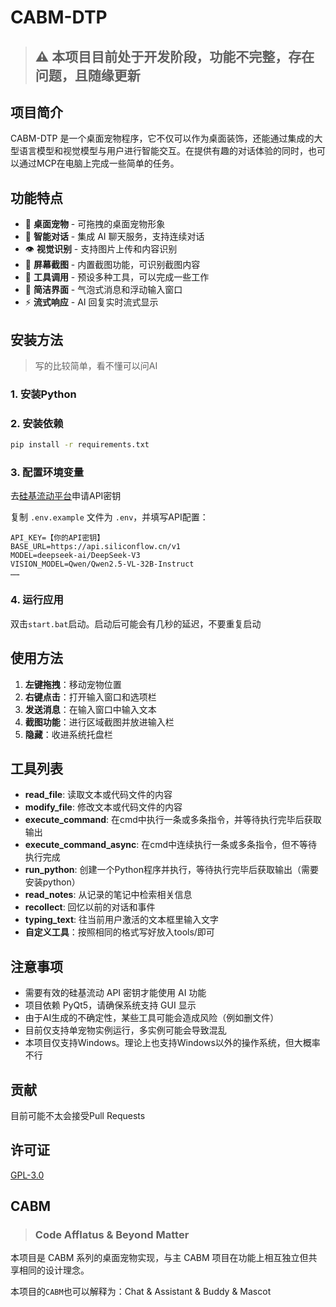 # CABM-DTP

> ## ⚠️ 本项目目前处于**开发阶段**，功能不完整，存在问题，且随缘更新

## 项目简介

CABM-DTP 是一个桌面宠物程序，它不仅可以作为桌面装饰，还能通过集成的大型语言模型和视觉模型与用户进行智能交互。在提供有趣的对话体验的同时，也可以通过MCP在电脑上完成一些简单的任务。

## 功能特点

- 🐾 **桌面宠物** - 可拖拽的桌面宠物形象
- 💬 **智能对话** - 集成 AI 聊天服务，支持连续对话
- 👁️ **视觉识别** - 支持图片上传和内容识别
- 📸 **屏幕截图** - 内置截图功能，可识别截图内容
- 🔧 **工具调用** - 预设多种工具，可以完成一些工作
- 🎯 **简洁界面** - 气泡式消息和浮动输入窗口
- ⚡ **流式响应** - AI 回复实时流式显示


## 安装方法
> 写的比较简单，看不懂可以问AI
### 1. 安装Python

### 2. 安装依赖
```bash
pip install -r requirements.txt
```

### 3. 配置环境变量
去[硅基流动平台](https://cloud.siliconflow.cn/i/mVqMyTZk)申请API密钥

复制 `.env.example` 文件为 `.env`，并填写API配置：
```
API_KEY=【你的API密钥】
BASE_URL=https://api.siliconflow.cn/v1
MODEL=deepseek-ai/DeepSeek-V3
VISION_MODEL=Qwen/Qwen2.5-VL-32B-Instruct
……
```

### 4. 运行应用
双击`start.bat`启动。启动后可能会有几秒的延迟，不要重复启动

## 使用方法

1. **左键拖拽**：移动宠物位置
2. **右键点击**：打开输入窗口和选项栏
3. **发送消息**：在输入窗口中输入文本
4. **截图功能**：进行区域截图并放进输入栏
5. **隐藏**：收进系统托盘栏

## 工具列表
- **read_file**: 读取文本或代码文件的内容
- **modify_file**: 修改文本或代码文件的内容
- **execute_command**: 在cmd中执行一条或多条指令，并等待执行完毕后获取输出
- **execute_command_async**: 在cmd中连续执行一条或多条指令，但不等待执行完成
- **run_python**: 创建一个Python程序并执行，等待执行完毕后获取输出（需要安装python）
- **read_notes**: 从记录的笔记中检索相关信息
- **recollect**: 回忆以前的对话和事件
- **typing_text**: 往当前用户激活的文本框里输入文字
- **自定义工具**：按照相同的格式写好放入tools/即可

## 注意事项

- 需要有效的硅基流动 API 密钥才能使用 AI 功能
- 项目依赖 PyQt5，请确保系统支持 GUI 显示
- 由于AI生成的不确定性，某些工具可能会造成风险（例如删文件）
- 目前仅支持单宠物实例运行，多实例可能会导致混乱
- 本项目仅支持Windows。理论上也支持Windows以外的操作系统，但大概率不行

## 贡献
目前可能不太会接受Pull Requests

## 许可证

[GPL-3.0](LICENSE)

## CABM
> ### Code Afflatus & Beyond Matter

本项目是 CABM 系列的桌面宠物实现，与主 CABM 项目在功能上相互独立但共享相同的设计理念。

本项目的`CABM`也可以解释为：Chat & Assistant & Buddy & Mascot